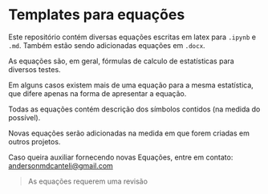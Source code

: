 # Templates para equações

Este repositório contém diversas equações escritas em latex para `.ipynb` e `.md`. Também estão sendo adicionadas equações em `.docx`.

As equações são, em geral, fórmulas de calculo de estatísticas para diversos testes. 

Em alguns casos existem mais de uma equação para a mesma estatística, que difere apenas na forma de apresentar a equação.

Todas as equações contém descrição dos símbolos contidos (na medida do possível).

Novas equações serão adicionadas na medida em que forem criadas em outros projetos.


Caso queira auxiliar fornecendo novas Equações, entre em contato: andersonmdcanteli@gmail.com


> As equações requerem uma revisão
